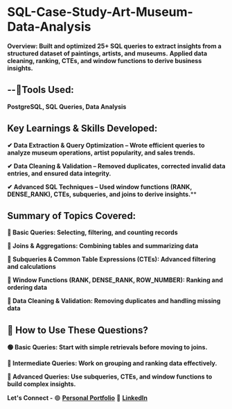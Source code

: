 # SQL-Case-Study-Art-Museum-Data-Analysis
**Overview: Built and optimized 25+ SQL queries to extract insights from a structured dataset of paintings, artists, and museums.** 
**Applied data cleaning, ranking, CTEs, and window functions to derive business insights.**

## --🔹Tools Used: 
**PostgreSQL, SQL Queries, Data Analysis**

## Key Learnings & Skills Developed:

**✔ Data Extraction & Query Optimization – Wrote efficient queries to analyze museum operations, artist popularity, and sales trends.**

**✔ Data Cleaning & Validation – Removed duplicates, corrected invalid data entries, and ensured data integrity.**

**✔ Advanced SQL Techniques – Used window functions (RANK, DENSE_RANK), CTEs, subqueries, and joins to derive insights.****

## Summary of Topics Covered:

**🔹 Basic Queries: Selecting, filtering, and counting records**

**🔹 Joins & Aggregations: Combining tables and summarizing data**

**🔹 Subqueries & Common Table Expressions (CTEs): Advanced filtering and calculations**

**🔹 Window Functions (RANK, DENSE_RANK, ROW_NUMBER): Ranking and ordering data**

**🔹 Data Cleaning & Validation: Removing duplicates and handling missing data**

## 📌 How to Use These Questions?

**🟢 Basic Queries: Start with simple retrievals before moving to joins.**

**🔵 Intermediate Queries: Work on grouping and ranking data effectively.**

**🔴 Advanced Queries: Use subqueries, CTEs, and window functions to build complex insights.**

**Let's Connect -** 🟢 [**Personal Portfolio**](https://icy-sneeze-7c2.notion.site/Art-Museum-Data-Analysis-Case-Study-SQL-1ad9b578420680788af8f6951abfb76a?pvs=4)  🔵 [**LinkedIn**](https://www.linkdin.com/in/sonygaud31)
